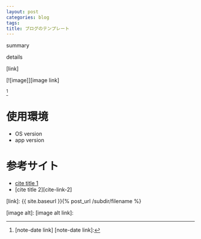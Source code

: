 ```yaml
---
layout: post
categories: blog
tags: 
title: ブログのテンプレート
---
```



summary

<!-- more -->

details

[link]

[![image]][image link]

[^note-date]


# 使用環境

+ OS version
+ app version


# 参考サイト

+ [cite title 1][cite-link-1]
+ [cite title 2][cite-link-2]



[link]: {{ site.baseurl }}{% post_url /subdir/filename %}

[image alt]: 
[image alt link]: 

[cite-link-1]: 
[cite-link-2]: 

[^note-date]: [note-date link]
[note-date link]: 
